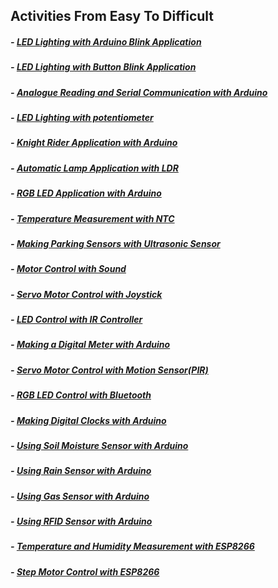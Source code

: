 ## Activities From Easy To Difficult

#####  - [LED Lighting with Arduino Blink Application](https://github.com/Robotistan/ArduinoProjectKit/tree/main/Examples/LED%20Lighting "Heading Link")
#####  - [LED Lighting with Button Blink Application](https://github.com/Robotistan/ArduinoProjectKit/tree/main/Examples/LED%20Lighting%20With%20Button "Heading Link")	
#####  - [Analogue Reading and Serial Communication with Arduino](https://github.com/Robotistan/ArduinoProjectKit/tree/main/Examples/Analog%20Reading "Heading Link")
#####  - [LED Lighting with potentiometer](https://github.com/Robotistan/ArduinoProjectKit/tree/main/Examples/LED%20Lighting%20With%20Potentiometer "Heading Link")
#####  - [Knight Rider Application with Arduino](https://github.com/Robotistan/ArduinoProjectKit/tree/main/Examples/Knight%20Rider%20App "Heading Link")
#####  - [Automatic Lamp Application with LDR](https://github.com/Robotistan/ArduinoProjectKit/tree/main/Examples/Automatic%20Lamp%20App "Heading Link")
#####  - [RGB LED Application with Arduino](https://github.com/Robotistan/ArduinoProjectKit/tree/main/Examples/RGB%20LED%20App "Heading Link")
#####  - [Temperature Measurement with NTC](https://github.com/Robotistan/ArduinoProjectKit/tree/main/Examples/Temperature%20Measurement%20With%20NTC "Heading Link")
#####  - [Making Parking Sensors with Ultrasonic Sensor](https://github.com/Robotistan/ArduinoProjectKit/tree/main/Examples/Making%20Park%20Sensors%20With%20Ultrasonic%20Sensor "Heading Link" )
#####  - [Motor Control with Sound](https://github.com/Robotistan/ArduinoProjectKit/tree/main/Examples/Motor%20Control%20With%20Sound "Heading Link")
#####  - [Servo Motor Control with Joystick](https://github.com/Robotistan/ArduinoProjectKit/tree/main/Examples/Servo%20Motor%20Control%20With%20Joystick "Heading Link")
#####  - [LED Control with IR Controller](https://github.com/Robotistan/ArduinoProjectKit/tree/main/Examples/LED%20Control%20with%20IR%20Controller "Heading Link")
#####  - [Making a Digital Meter with Arduino](https://github.com/Robotistan/ArduinoProjectKit/tree/main/Examples/Making%20a%20Digital%20Meter%20with%20Arduino "Heading Link")
#####  - [Servo Motor Control with Motion Sensor(PIR)](https://github.com/Robotistan/ArduinoProjectKit/tree/main/Examples/Servo%20Motor%20Control%20With%20Motion%20Sensor "Heading Link")
#####  - [RGB LED Control with Bluetooth](https://github.com/Robotistan/ArduinoProjectKit/tree/main/Examples/RGB%20Led%20Control%20with%20Bluetooth "Heading Link")
#####  - [Making Digital Clocks with Arduino](https://github.com/Robotistan/ArduinoProjectKit/tree/main/Examples/Making%20a%20Digital%20Clock%20with%20Arduino "Heading Link")
#####  - [Using Soil Moisture Sensor with Arduino](https://github.com/Robotistan/ArduinoProjectKit/tree/main/Examples/Using%20Soil%20Moisture%20Sensor%20with%20Arduino "Heading Link" )
#####  - [Using Rain Sensor with Arduino](https://github.com/Robotistan/ArduinoProjectKit/tree/main/Examples/Using%20Rain%20Sensor%20with%20Arduino "Heading Link")
#####  - [Using Gas Sensor with Arduino](https://github.com/Robotistan/ArduinoProjectKit/tree/main/Examples/Using%20Gas%20Sensor%20with%20Arduino "Heading Link")
#####  - [Using RFID Sensor with Arduino](https://github.com/Robotistan/ArduinoProjectKit/tree/main/Examples/Using%20RFID%20Sensor%20with%20Arduino "Heading Link")
#####  - [Temperature and Humidity Measurement with ESP8266](https://github.com/Robotistan/ArduinoProjectKit/tree/main/Examples/Temperature%20and%20Humudity%20Measurement%20withESP8266 "Heading Link")
#####  - [Step Motor Control with ESP8266](https://github.com/Robotistan/ArduinoProjectKit/tree/main/Examples/Step%20Motor%20Control%20with%20ESP8266 "Heading Link")
